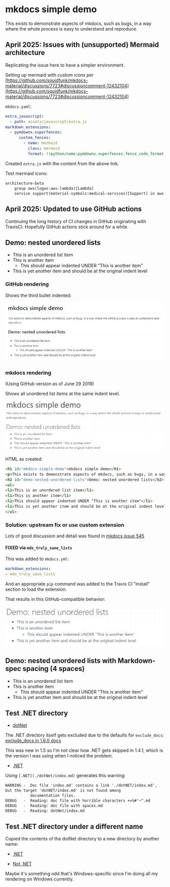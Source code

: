 # mkdocs simple demo

This exists to demonstrate aspects of mkdocs, such as bugs, in a way where the whole process is easy to understand and reproduce.

## April 2025: Issues with (unsupported) Mermaid architecture

Replicating the issue here to have a simpler environment.

Setting up mermaid with custom icons per [https://github.com/squidfunk/mkdocs-material/discussions/7723#discussioncomment-12432104](https://github.com/squidfunk/mkdocs-material/discussions/7723#discussioncomment-12432104)

`mkdocs.yaml`:

```yaml
extra_javascript:
  - path: assets/javascript/extra.js
markdown_extensions:
  - pymdownx.superfences:
      custom_fences:
        - name: mermaid
          class: mermaid
          format: !!python/name:pymdownx.superfences.fence_code_format
```

Created `extra.js` with the content from the above link.

Test mermaid icons:

```mermaid
architecture-beta
    group aws(logos:aws-lambda)[Lambda]
    service support(material-symbols:medical-services)[Support] in aws
```

## April 2025: Updated to use GitHub actions

Continuing the long history of CI changes in GitHub originating with TravisCI. Hopefully GitHub actions stick around for a while.

## Demo: nested unordered lists

* This is an unordered list item
* This is another item
  * This should appear indented UNDER "This is another item"
* This is yet another item and should be at the original indent level

### GitHub rendering

Shows the third bullet indented:

![Nested unordered list rendered by GitHub](2019-06-19-13-51-17.png)

### mkdocs rendering

(Using GitHub version as of June 29 2019)

Shows all unordered list items at the same indent level.

![Nested unordered list rendered by mkdocs](2019-06-19-13-52-21.png)

HTML as created:

```html
<h1 id="mkdocs-simple-demo">mkdocs simple demo</h1>
<p>This exists to demonstrate aspects of mkdocs, such as bugs, in a way where the whole process is easy to understand and reproduce.</p>
<h2 id="demo-nested-unordered-lists">Demo: nested unordered lists</h2>
<ul>
<li>This is an unordered list item</li>
<li>This is another item</li>
<li>This should appear indented UNDER "This is another item"</li>
<li>This is yet another item and should be at the original indent level</li>
</ul>
```

### Solution: upstream fix or use custom extension

Lots of good discussion and detail was found in [mkdocs issue 545](https://github.com/mkdocs/mkdocs/issues/545)

#### FIXED via `mdx_truly_sane_lists`

This was added to `mkdocs.yml`:

```YAML
markdown_extensions:
- mdx_truly_sane_lists
```

And an appropriate `pip` command was added to the Travis CI "install" section to load the extension.

That results in this GitHub-compatible behavior:

![Truly Sane Lists extension renders as expected](2019-06-19-14-41-20.png)

## Demo: nested unordered lists with Markdown-spec spacing (4 spaces)

* This is an unordered list item
* This is another item
    * This should appear indented UNDER "This is another item"
* This is yet another item and should be at the original indent level

## Test .NET directory

* [dotNet](./dotNet/index.md)

The .NET directory itself gets excluded due to the defaults for `exclude_docs`: [exclude_docs in 1.6.0 docs](https://github.com/mkdocs/mkdocs/blob/1.6.0/docs/user-guide/configuration.md#exclude_docs)

This was new in 1.5 so I'm not clear how .NET gets skipped in 1.4.1, which is the version I was using when I noticed the problem.

* [.NET](./dotNet/index.md)

Using `[.NET](./dotNet/index.md)` generates this warning:

```text
WARNING -  Doc file 'index.md' contains a link './dotNET/index.md', but the target 'dotNET/index.md' is not found among
           documentation files.
DEBUG   -  Reading: doc file with horrible characters +=%#'~^.md
DEBUG   -  Reading: doc file with spaces.md
DEBUG   -  Reading: dotNet/index.md
```

## Test .NET directory under a different name

Copied the contents of the dotNet directory to a new directory by another name:

* [.NET](./notTheName/index.md)

* [Not .NET](./notDotNet/index.md)

Maybe it's something odd that's Windows-specific since I'm doing all my rendering on Windows currently.
